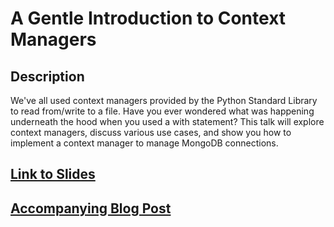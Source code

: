 # A Gentle Introduction to Context Managers

## Description

We've all used context managers provided by the Python Standard Library to read from/write to a file. Have you ever wondered what was happening underneath the hood when you used a with statement? This talk will explore context managers, discuss various use cases, and show you how to implement a context manager to manage MongoDB connections.

## [Link to Slides](http://bit.ly/context-manager-chipy)

## [Accompanying Blog Post](https://alysivji.github.io/managing-resources-with-context-managers-pythonic.html)